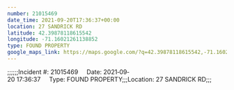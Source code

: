 ```yaml
---
number: 21015469
date_time: 2021-09-20T17:36:37+00:00
location: 27 SANDRICK RD
latitude: 42.39878118615542
longitude: -71.16021261138852
type: FOUND PROPERTY
google_maps_link: https://maps.google.com/?q=42.39878118615542,-71.16021261138852
---
```


;;;;;;Incident #: 21015469     Date: 2021‐09‐20 17:36:37     Type: FOUND PROPERTY;;;Location: 27 SANDRICK RD;;;
